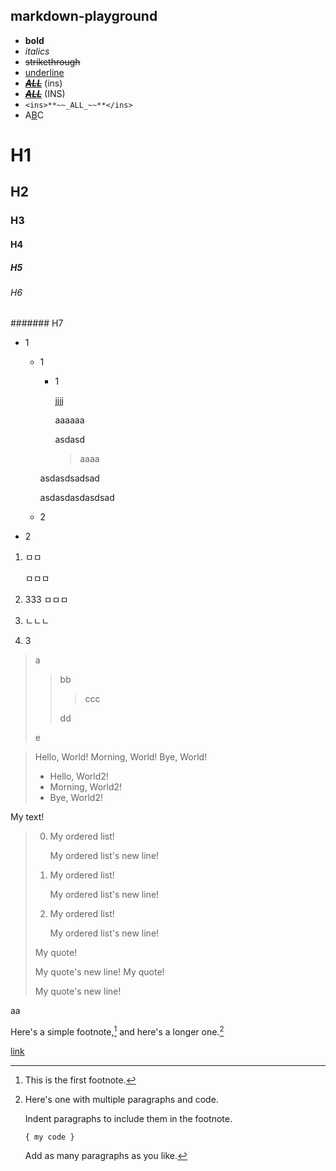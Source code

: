 ## markdown-playground

- **bold**
- _italics_
- ~~strikethrough~~
- <ins>underline</ins>
- <ins>**~~_ALL_~~**</ins> (ins)
- <INS>**~~_ALL_~~**</INS> (INS)
- `<ins>**~~_ALL_~~**</ins>`
- A[B](b)C

# H1
## H2
### H3
#### H4
##### H5
###### H6
####### H7

- 1
  - 1
    - 1
    
      jjjj
      
      aaaaaa
      
      asdasd
      
      > aaaa

    asdasdsadsad

    asdasdasdasdsad
  - 2
- 2

1. ㅁㅁ
   
   ㅁㅁㅁ 
2. 333
   ㅁㅁㅁ
4. ㄴㄴㄴ
5. 3

> a
> 
> > bb
> > 
> > > ccc
> > > 
> > dd
> > 
> e

> Hello, World!
> Morning, World!
> Bye, World!
> - Hello, World2!
> - Morning, World2!
> - Bye, World2!

My text!
> 0. My ordered list!
>    
>    My ordered list's new line!
>
> 2. My ordered list!
>    
>    My ordered list's new line!
>    
> 3. My ordered list!
>    
>    My ordered list's new line!
>
> My quote!
> 
> My quote's new line!
> My quote!
> 
> My quote's new line!

aa

Here's a simple footnote,[^1] and here's a longer one.[^bignote]


[link](hello)

[^1]: This is the first footnote.

[^bignote]: Here's one with multiple paragraphs and code.
    
    Indent paragraphs to include them in the footnote.
    
    `{ my code }`
    
    Add as many paragraphs as you like.
